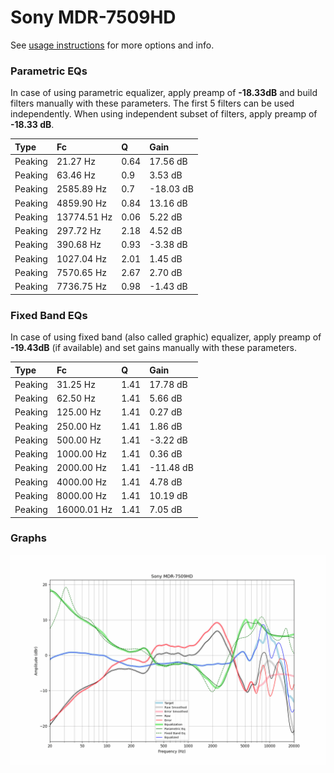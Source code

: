 # Sony MDR-7509HD
See [usage instructions](https://github.com/jaakkopasanen/AutoEq#usage) for more options and info.

### Parametric EQs
In case of using parametric equalizer, apply preamp of **-18.33dB** and build filters manually
with these parameters. The first 5 filters can be used independently.
When using independent subset of filters, apply preamp of **-18.33 dB**.

| Type    | Fc          |    Q | Gain      |
|:--------|:------------|:-----|:----------|
| Peaking | 21.27 Hz    | 0.64 | 17.56 dB  |
| Peaking | 63.46 Hz    | 0.9  | 3.53 dB   |
| Peaking | 2585.89 Hz  | 0.7  | -18.03 dB |
| Peaking | 4859.90 Hz  | 0.84 | 13.16 dB  |
| Peaking | 13774.51 Hz | 0.06 | 5.22 dB   |
| Peaking | 297.72 Hz   | 2.18 | 4.52 dB   |
| Peaking | 390.68 Hz   | 0.93 | -3.38 dB  |
| Peaking | 1027.04 Hz  | 2.01 | 1.45 dB   |
| Peaking | 7570.65 Hz  | 2.67 | 2.70 dB   |
| Peaking | 7736.75 Hz  | 0.98 | -1.43 dB  |

### Fixed Band EQs
In case of using fixed band (also called graphic) equalizer, apply preamp of **-19.43dB**
(if available) and set gains manually with these parameters.

| Type    | Fc          |    Q | Gain      |
|:--------|:------------|:-----|:----------|
| Peaking | 31.25 Hz    | 1.41 | 17.78 dB  |
| Peaking | 62.50 Hz    | 1.41 | 5.66 dB   |
| Peaking | 125.00 Hz   | 1.41 | 0.27 dB   |
| Peaking | 250.00 Hz   | 1.41 | 1.86 dB   |
| Peaking | 500.00 Hz   | 1.41 | -3.22 dB  |
| Peaking | 1000.00 Hz  | 1.41 | 0.36 dB   |
| Peaking | 2000.00 Hz  | 1.41 | -11.48 dB |
| Peaking | 4000.00 Hz  | 1.41 | 4.78 dB   |
| Peaking | 8000.00 Hz  | 1.41 | 10.19 dB  |
| Peaking | 16000.01 Hz | 1.41 | 7.05 dB   |

### Graphs
![](./Sony%20MDR-7509HD.png)
